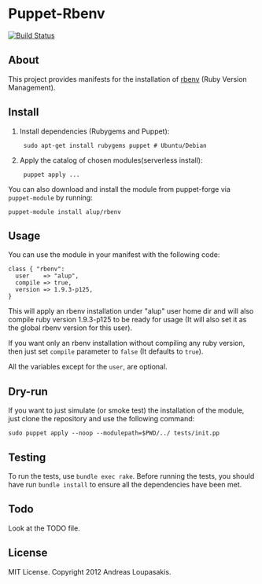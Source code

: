 # Puppet-Rbenv

[![Build Status](https://secure.travis-ci.org/alup/puppet-rbenv.png?branch=master)](http://travis-ci.org/alup/puppet-rbenv)

## About

This project provides manifests for the installation of
[rbenv](https://github.com/sstephenson/rbenv) (Ruby Version Management).


## Install

1. Install dependencies (Rubygems and Puppet):

        sudo apt-get install rubygems puppet # Ubuntu/Debian

2. Apply the catalog of chosen modules(serverless install):

        puppet apply ...

You can also download and install the module from puppet-forge via 
```puppet-module``` by running:

```shell
puppet-module install alup/rbenv
```

## Usage

You can use the module in your manifest with the following code:

```puppet
class { "rbenv":
  user    => "alup",
  compile => true,
  version => 1.9.3-p125,
}
```

This will apply an rbenv installation under "alup" user home dir
and will also compile ruby version 1.9.3-p125 to be ready for usage
(It will also set it as the global rbenv version for this user).

If you want only an rbenv installation without compiling any ruby
version, then just set ```compile``` parameter to ```false``` (It
defaults to ```true```).

All the variables except for the ```user```, are optional.

## Dry-run

If you want to just simulate (or smoke test) the installation of the
module, just clone the repository and use the following command:

```shell
sudo puppet apply --noop --modulepath=$PWD/../ tests/init.pp
```


## Testing

To run the tests, use ```bundle exec rake```. Before running the tests,
you should have run ```bundle install``` to ensure all the dependencies
have been met.


## Todo

Look at the TODO file.


## License

MIT License. Copyright 2012 Andreas Loupasakis.
